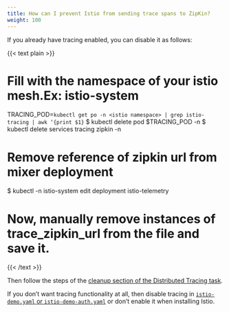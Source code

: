 ```yaml
---
title: How can I prevent Istio from sending trace spans to ZipKin?
weight: 100
---
```


If you already have tracing enabled, you can disable it as follows:

{{< text plain >}}
# Fill <istio namespace> with the namespace of your istio mesh.Ex: istio-system
TRACING_POD=`kubectl get po -n <istio namespace> | grep istio-tracing | awk ‘{print $1}`
$ kubectl delete pod $TRACING_POD -n <istio namespace>
$ kubectl delete services tracing zipkin   -n <istio namespace>
# Remove reference of zipkin url from mixer deployment
$ kubectl -n istio-system edit deployment istio-telemetry
# Now, manually remove instances of trace_zipkin_url from the file and save it.
{{< /text >}}

Then follow the steps of the [cleanup section of the Distributed Tracing task](https://istio.io/docs/tasks/telemetry/distributed-tracing/#cleanup).

If you don’t want tracing functionality at all, then disable tracing in [`istio-demo.yaml` or `istio-demo-auth.yaml`](https://istio.io/docs/tasks/telemetry/distributed-tracing/#before-you-begin) or don’t enable it when installing Istio.

